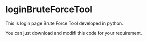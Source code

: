 # loginBruteForceTool

This is login page Brute Force Tool developed in python.

You can just download and modifi this code for your requirement. 
